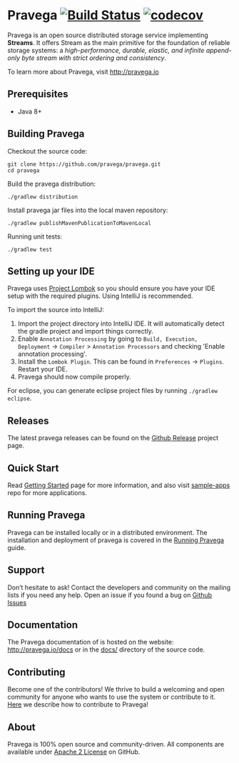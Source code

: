 # Pravega [![Build Status](https://travis-ci.com/pravega/pravega.svg?token=qhH3WLZqyhzViixpn6ZT&branch=master)](https://travis-ci.com/pravega/pravega) [![codecov](https://codecov.io/gh/pravega/pravega/branch/master/graph/badge.svg?token=6xOvaR0sIa)](https://codecov.io/gh/pravega/pravega)

Pravega is an open source distributed storage service implementing **Streams**. It offers Stream as the main primitive for the foundation of reliable storage systems: a *high-performance, durable, elastic, and infinite append-only byte stream with strict ordering and consistency*.

To learn more about Pravega, visit http://pravega.io

## Prerequisites

- Java 8+

## Building Pravega

Checkout the source code:

```
git clone https://github.com/pravega/pravega.git
cd pravega
```

Build the pravega distribution:

```
./gradlew distribution
```

Install pravega jar files into the local maven repository:

```
./gradlew publishMavenPublicationToMavenLocal
```

Running unit tests:

```
./gradlew test
```

## Setting up your IDE

Pravega uses [Project Lombok](https://projectlombok.org/) so you should ensure you have your IDE setup with the required plugins. Using IntelliJ is recommended.

To import the source into IntelliJ:

1. Import the project directory into IntelliJ IDE. It will automatically detect the gradle project and import things correctly.
2. Enable `Annotation Processing` by going to `Build, Execution, Deployment` -> `Compiler` > `Annotation Processors` and checking 'Enable annotation processing'.
3. Install the `Lombok Plugin`. This can be found in `Preferences` -> `Plugins`. Restart your IDE.
4. Pravega should now compile properly.

For eclipse, you can generate eclipse project files by running `./gradlew eclipse`.

## Releases

The latest pravega releases can be found on the [Github Release](https://github.com/pravega/pravega/releases) project page.

## Quick Start

Read [Getting Started](docs/getting-started.md) page for more information, and also visit [sample-apps](https://github.com/pravega/pravega-samples) repo for more applications. 

## Running Pravega

Pravega can be installed locally or in a distributed environment. The installation and deployment of pravega is covered in the [Running Pravega](docs/deployment/deployment.md) guide.

## Support

Don’t hesitate to ask! Contact the developers and community on the mailing lists
if you need any help. Open an issue if you found a bug on [Github
Issues](https://github.com/pravega/pravega/issues)

## Documentation

The Pravega documentation of is hosted on the website:
<http://pravega.io/docs> or in the [docs/](docs) directory of the source code.

## Contributing

Become one of the contributors! We thrive to build a welcoming and open
community for anyone who wants to use the system or contribute to it.
[Here](docs/contributing.md) we describe how to
contribute to Pravega!

## About

Pravega is 100% open source and community-driven. All components are available
under [Apache 2 License](https://www.apache.org/licenses/LICENSE-2.0.html) on
GitHub.
